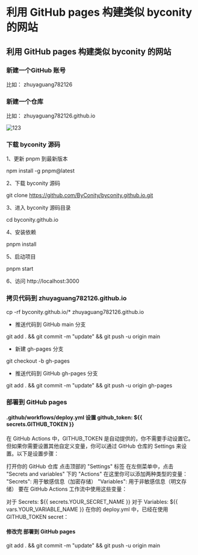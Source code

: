 # 利用 GitHub pages 构建类似 byconity 的网站


## 利用 GitHub pages 构建类似 byconity 的网站

### 新建一个GitHub 账号

比如： zhuyaguang782126

### 新建一个仓库

比如： zhuyaguang782126.github.io

![123](image.png)

### 下载 byconity 源码

1、更新 pnpm 到最新版本

npm install -g pnpm@latest 

2、下载 byconity 源码

 git clone https://github.com/ByConity/byconity.github.io.git

3、进入 byconity 源码目录

cd byconity.github.io

4、安装依赖

pnpm install

5、启动项目

pnpm start

6、访问 http://localhost:3000


### 拷贝代码到 zhuyaguang782126.github.io

cp -rf byconity.github.io/* zhuyaguang782126.github.io

* 推送代码到 GitHub main 分支


git add . && git commit -m "update" && git push -u origin main


* 新建 gh-pages 分支

git checkout -b gh-pages

* 推送代码到 GitHub gh-pages 分支

git add . && git commit -m "update" && git push -u origin gh-pages

### 部署到 GitHub pages


#### .github/workflows/deploy.yml  设置 github_token: ${{ secrets.GITHUB_TOKEN }} 

在 GitHub Actions 中，GITHUB_TOKEN 是自动提供的，你不需要手动设置它。但如果你需要设置其他自定义变量，你可以通过 GitHub 仓库的 Settings 来设置。以下是设置步骤：

打开你的 GitHub 仓库
点击顶部的 "Settings" 标签
在左侧菜单中，点击 "Secrets and variables" 下的 "Actions"
在这里你可以添加两种类型的变量：
"Secrets": 用于敏感信息（加密存储）
"Variables": 用于非敏感信息（明文存储）
要在 GitHub Actions 工作流中使用这些变量：

对于 Secrets: ${{ secrets.YOUR_SECRET_NAME }}
对于 Variables: ${{ vars.YOUR_VARIABLE_NAME }}
在你的 deploy.yml 中，已经在使用 GITHUB_TOKEN secret：

#### 修改完 部署到 GitHub pages

git add . && git commit -m "update" && git push -u origin main


